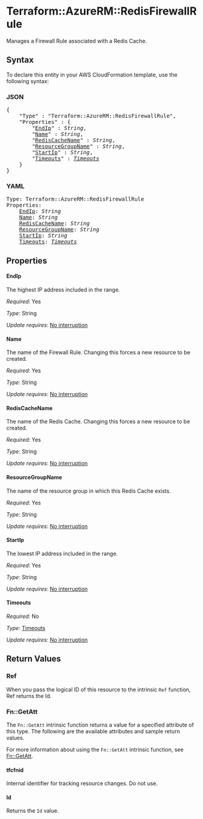 # Terraform::AzureRM::RedisFirewallRule

Manages a Firewall Rule associated with a Redis Cache.

## Syntax

To declare this entity in your AWS CloudFormation template, use the following syntax:

### JSON

<pre>
{
    "Type" : "Terraform::AzureRM::RedisFirewallRule",
    "Properties" : {
        "<a href="#endip" title="EndIp">EndIp</a>" : <i>String</i>,
        "<a href="#name" title="Name">Name</a>" : <i>String</i>,
        "<a href="#rediscachename" title="RedisCacheName">RedisCacheName</a>" : <i>String</i>,
        "<a href="#resourcegroupname" title="ResourceGroupName">ResourceGroupName</a>" : <i>String</i>,
        "<a href="#startip" title="StartIp">StartIp</a>" : <i>String</i>,
        "<a href="#timeouts" title="Timeouts">Timeouts</a>" : <i><a href="timeouts.md">Timeouts</a></i>
    }
}
</pre>

### YAML

<pre>
Type: Terraform::AzureRM::RedisFirewallRule
Properties:
    <a href="#endip" title="EndIp">EndIp</a>: <i>String</i>
    <a href="#name" title="Name">Name</a>: <i>String</i>
    <a href="#rediscachename" title="RedisCacheName">RedisCacheName</a>: <i>String</i>
    <a href="#resourcegroupname" title="ResourceGroupName">ResourceGroupName</a>: <i>String</i>
    <a href="#startip" title="StartIp">StartIp</a>: <i>String</i>
    <a href="#timeouts" title="Timeouts">Timeouts</a>: <i><a href="timeouts.md">Timeouts</a></i>
</pre>

## Properties

#### EndIp

The highest IP address included in the range.

_Required_: Yes

_Type_: String

_Update requires_: [No interruption](https://docs.aws.amazon.com/AWSCloudFormation/latest/UserGuide/using-cfn-updating-stacks-update-behaviors.html#update-no-interrupt)

#### Name

The name of the Firewall Rule. Changing this forces a new resource to be created.

_Required_: Yes

_Type_: String

_Update requires_: [No interruption](https://docs.aws.amazon.com/AWSCloudFormation/latest/UserGuide/using-cfn-updating-stacks-update-behaviors.html#update-no-interrupt)

#### RedisCacheName

The name of the Redis Cache. Changing this forces a new resource to be created.

_Required_: Yes

_Type_: String

_Update requires_: [No interruption](https://docs.aws.amazon.com/AWSCloudFormation/latest/UserGuide/using-cfn-updating-stacks-update-behaviors.html#update-no-interrupt)

#### ResourceGroupName

The name of the resource group in which this Redis Cache exists.

_Required_: Yes

_Type_: String

_Update requires_: [No interruption](https://docs.aws.amazon.com/AWSCloudFormation/latest/UserGuide/using-cfn-updating-stacks-update-behaviors.html#update-no-interrupt)

#### StartIp

The lowest IP address included in the range.

_Required_: Yes

_Type_: String

_Update requires_: [No interruption](https://docs.aws.amazon.com/AWSCloudFormation/latest/UserGuide/using-cfn-updating-stacks-update-behaviors.html#update-no-interrupt)

#### Timeouts

_Required_: No

_Type_: <a href="timeouts.md">Timeouts</a>

_Update requires_: [No interruption](https://docs.aws.amazon.com/AWSCloudFormation/latest/UserGuide/using-cfn-updating-stacks-update-behaviors.html#update-no-interrupt)

## Return Values

### Ref

When you pass the logical ID of this resource to the intrinsic `Ref` function, Ref returns the Id.

### Fn::GetAtt

The `Fn::GetAtt` intrinsic function returns a value for a specified attribute of this type. The following are the available attributes and sample return values.

For more information about using the `Fn::GetAtt` intrinsic function, see [Fn::GetAtt](https://docs.aws.amazon.com/AWSCloudFormation/latest/UserGuide/intrinsic-function-reference-getatt.html).

#### tfcfnid

Internal identifier for tracking resource changes. Do not use.

#### Id

Returns the <code>Id</code> value.

